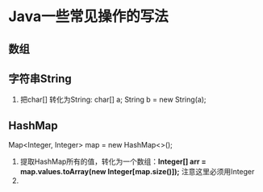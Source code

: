 # Java一些常见操作的写法
## 数组
## 字符串String
1. 把char[] 转化为String: char[] a; String b = new String(a);
## HashMap
Map<Integer, Integer> map = new HashMap<>();
1. 提取HashMap所有的值，转化为一个数组：__Integer[] arr = map.values.toArray(new Integer[map.size()]);__ 注意这里必须用Integer<br/>
2. 
